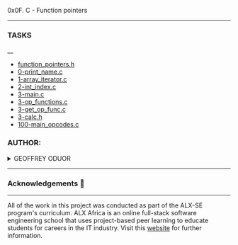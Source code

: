 0x0F. C - Function pointers

---

### TASKS
__

- [function_pointers.h](https://github.com/luckyhope1/alx-low_level_programming/tree/main/function_pointers.h)
- [0-print_name.c](https://github.com/luckyhope1/alx-low_level_programming/tree/main/0-print_name.c)
- [1-array_iterator.c](https://github.com/luckyhope1/alx-low_level_programming/tree/main/1-array_iterator.c)
- [2-int_index.c](https://github.com/luckyhope1/alx-low_level_programming/tree/main/2-int_index.c)
- [3-main.c](https://github.com/luckyhope1/alx-low_level_programming/tree/main/main.c)
- [3-op_functions.c](https://github.com/luckyhope1/alx-low_level_programming/tree/main/3-op_functions.c)
- [3-get_op_func.c](https://github.com/luckyhope1/alx-low_level_programming/tree/main/3-get_op_func.c)
- [3-calc.h](https://github.com/luckyhope1/alx-low_level_programming/tree/main/3-calc.h)
- [100-main_opcodes.c](https://github.com/luckyhope1/alx-low_level_programming/tree/main/100-main_opcodes.c)

### AUTHOR:
<details>
    <summary>GEOFFREY ODUOR</summary>
    <ul>
        <li>
            <a href="https://github.com/luckyhope1">Github</a>
        </li>
        <li>
            <a href="https://twitter.com/TomGeoffry">Twitter</a>
        </li>
        <li>
            <a href="https://geoffrytom@gmail.com">e-mail</a>
        </li>
    </ul>
</details>

---

### Acknowledgements  :pray:
___
All of the work in this project was conducted as part of the ALX-SE program's curriculum. ALX Africa is an online full-stack software engineering school that uses project-based peer learning to educate students for careers in the IT industry. Visit this <a href="https://www.alxafrica.com/software-engineering-2022">website</a> for further information.
